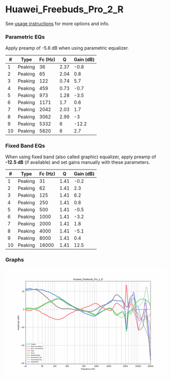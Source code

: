 # Huawei_Freebuds_Pro_2_R
See [usage instructions](https://github.com/jaakkopasanen/AutoEq#usage) for more options and info.

### Parametric EQs
Apply preamp of -5.8 dB when using parametric equalizer.

|   # | Type    |   Fc (Hz) |    Q |   Gain (dB) |
|-----|---------|-----------|------|-------------|
|   1 | Peaking |        36 | 2.37 |        -0.8 |
|   2 | Peaking |        65 | 2.04 |         0.8 |
|   3 | Peaking |       122 | 0.74 |         5.7 |
|   4 | Peaking |       459 | 0.73 |        -0.7 |
|   5 | Peaking |       973 | 1.28 |        -3.5 |
|   6 | Peaking |      1171 | 1.7  |         0.6 |
|   7 | Peaking |      2042 | 2.03 |         1.7 |
|   8 | Peaking |      3062 | 2.99 |        -3   |
|   9 | Peaking |      5332 | 6    |       -12.2 |
|  10 | Peaking |      5820 | 6    |         2.7 |

### Fixed Band EQs
When using fixed band (also called graphic) equalizer, apply preamp of **-12.5 dB** (if available) and set gains manually with these parameters.

|   # | Type    |   Fc (Hz) |    Q |   Gain (dB) |
|-----|---------|-----------|------|-------------|
|   1 | Peaking |        31 | 1.41 |        -0.2 |
|   2 | Peaking |        62 | 1.41 |         2.3 |
|   3 | Peaking |       125 | 1.41 |         6.2 |
|   4 | Peaking |       250 | 1.41 |         0.8 |
|   5 | Peaking |       500 | 1.41 |        -0.5 |
|   6 | Peaking |      1000 | 1.41 |        -3.2 |
|   7 | Peaking |      2000 | 1.41 |         1.8 |
|   8 | Peaking |      4000 | 1.41 |        -5.1 |
|   9 | Peaking |      8000 | 1.41 |         0.4 |
|  10 | Peaking |     16000 | 1.41 |        12.5 |

### Graphs
![](./Huawei_Freebuds_Pro_2_R.png)
